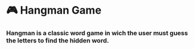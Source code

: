 # 🎮 Hangman Game

### Hangman is a classic word game in wich the user must guess the letters to find the hidden word.

